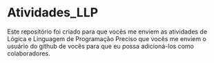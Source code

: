 # Atividades_LLP
Este repositório foi criado para que vocês me enviem as atividades de Lógica e Linguagem de Programação
Preciso que vocês me enviem o usuário do github de vocês para que eu possa adicioná-los como colaboradores.
